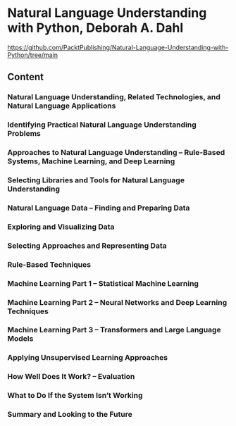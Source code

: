 # Natural Language Understanding with Python, Deborah A. Dahl
https://github.com/PacktPublishing/Natural-Language-Understanding-with-Python/tree/main

## Content
### Natural Language Understanding, Related Technologies, and Natural Language Applications
### Identifying Practical Natural Language Understanding Problems
### Approaches to Natural Language Understanding – Rule-Based Systems, Machine Learning, and Deep Learning
### Selecting Libraries and Tools for Natural Language Understanding
### Natural Language Data – Finding and Preparing Data
### Exploring and Visualizing Data
### Selecting Approaches and Representing Data
### Rule-Based Techniques
### Machine Learning Part 1 – Statistical Machine Learning
### Machine Learning Part 2 – Neural Networks and Deep Learning Techniques
### Machine Learning Part 3 – Transformers and Large Language Models
### Applying Unsupervised Learning Approaches
### How Well Does It Work? – Evaluation
### What to Do If the System Isn’t Working
### Summary and Looking to the Future

